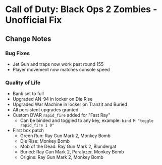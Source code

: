 # Call of Duty: Black Ops 2 Zombies - Unofficial Fix

## Change Notes

### Bug Fixes
- Jet Gun and traps now work past round 155
- Player movement now matches console speed

### Quality of Life
- Bank set to full
- Upgraded AN-94 in locker on Die Rise
- Upgraded War Machine in locker on Tranzit and Buried
- All persistent upgrades granted
- Custom DVAR `rapid_fire` added for "Fast Ray" 
  - Can be binded and toggled to any key, example: `bind M "toggle rapid_fire 1 0"`
- First box patch
  - Green Run: Ray Gun Mark 2, Monkey Bomb
  - Die Rise: Monkey Bomb
  - Mob of the Dead: Ray Gun Mark 2, Blundergat
  - Buried: Ray Gun Mark 2, Paralyzer, Monkey Bomb
  - Origins: Ray Gun Mark 2, Monkey Bomb
